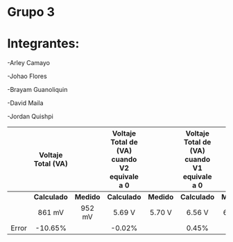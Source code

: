 # Grupo 3

# Integrantes:  

-Arley Camayo 

-Johao Flores 

-Brayam Guanoliquin 

-David Maila 

-Jordan Quishpi

|      |**Voltaje Total (VA)**||**Voltaje Total de (VA) cuando V2 equivale a 0**||**Voltaje Total de (VA) cuando V1 equivale a 0**||
|:----:| :----------: | :----:| :----------: | :-----: | :------------------: | :-----: | 
|      | **Calculado**|**Medido**|**Calculado**|**Medido**|**Calculado**|**Medido**|
|      | 861 mV |952 mV |5.69 V |5.70 V |6.56 V |6.53 V |
| Error | -10.65% || -0.02% || 0.45% ||
